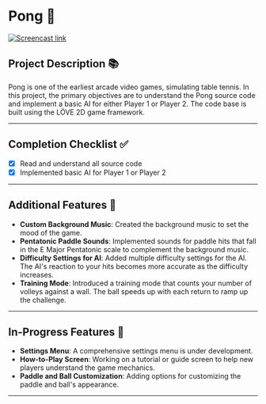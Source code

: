 # Pong 🏓

[![Screencast link](https://img.youtube.com/vi/RxwTPHQn6Cc/0.jpg)](https://www.youtube.com/watch?v=RxwTPHQn6Cc)

## Project Description 📚
Pong is one of the earliest arcade video games, simulating table tennis. In this project, the primary objectives are to understand the Pong source code and implement a basic AI for either Player 1 or Player 2. The code base is built using the LÖVE 2D game framework.

---

## Completion Checklist ✅
- [x] Read and understand all source code
- [x] Implemented basic AI for Player 1 or Player 2

---

## Additional Features 🌟
- **Custom Background Music**: Created the background music to set the mood of the game.
- **Pentatonic Paddle Sounds**: Implemented sounds for paddle hits that fall in the E Major Pentatonic scale to complement the background music.
- **Difficulty Settings for AI**: Added multiple difficulty settings for the AI. The AI's reaction to your hits becomes more accurate as the difficulty increases.
- **Training Mode**: Introduced a training mode that counts your number of volleys against a wall. The ball speeds up with each return to ramp up the challenge.

---

## In-Progress Features 🚧
- **Settings Menu**: A comprehensive settings menu is under development.
- **How-to-Play Screen**: Working on a tutorial or guide screen to help new players understand the game mechanics.
- **Paddle and Ball Customization**: Adding options for customizing the paddle and ball's appearance.

---
